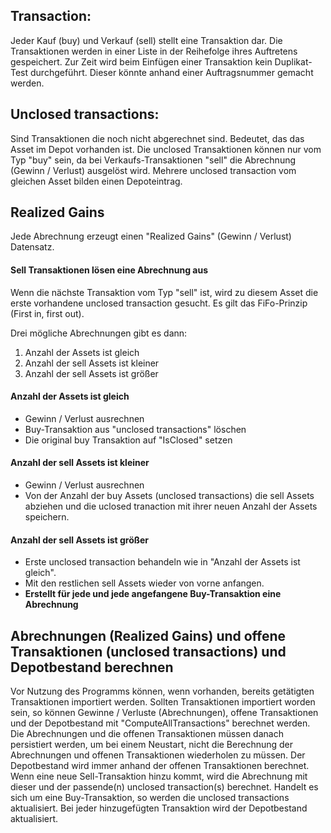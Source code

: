 ## Transaction:
Jeder Kauf (buy) und Verkauf (sell) stellt eine Transaktion dar. Die Transaktionen werden in einer Liste in der Reihefolge ihres Auftretens gespeichert. Zur Zeit wird beim Einfügen einer Transaktion kein Duplikat-Test durchgeführt. Dieser könnte anhand einer Auftragsnummer gemacht werden.

## Unclosed transactions:
Sind Transaktionen die noch nicht abgerechnet sind. Bedeutet, das das Asset im Depot vorhanden ist. Die unclosed Transaktionen können nur vom Typ "buy" sein, da bei Verkaufs-Transaktionen "sell" die Abrechnung (Gewinn / Verlust) ausgelöst wird. Mehrere unclosed transaction vom gleichen Asset bilden einen Depoteintrag.

## Realized Gains
Jede Abrechnung erzeugt einen "Realized Gains" (Gewinn / Verlust) Datensatz.

#### Sell Transaktionen lösen eine Abrechnung aus
Wenn die nächste Transaktion vom Typ "sell" ist, wird zu diesem Asset die erste vorhandene unclosed transaction gesucht.
Es gilt das FiFo-Prinzip (First in, first out).

Drei mögliche Abrechnungen gibt es dann:
1. Anzahl der Assets ist gleich
2. Anzahl der sell Assets ist kleiner
3. Anzahl der sell Assets ist größer

#### Anzahl der Assets ist gleich
- Gewinn / Verlust ausrechnen
- Buy-Transaktion aus "unclosed transactions" löschen
- Die original buy Transaktion auf "IsClosed" setzen

#### Anzahl der sell Assets ist kleiner
- Gewinn / Verlust ausrechnen
- Von der Anzahl der buy Assets (unclosed transactions) die sell Assets abziehen und die uclosed tranaction mit ihrer neuen Anzahl der Assets speichern.

#### Anzahl der sell Assets ist größer
- Erste unclosed transaction behandeln wie in "Anzahl der Assets ist gleich".
- Mit den restlichen sell Assets wieder von vorne anfangen.
- **Erstellt für jede und jede angefangene Buy-Transaktion eine Abrechnung**

## Abrechnungen (Realized Gains) und offene Transaktionen (unclosed transactions) und Depotbestand berechnen
Vor Nutzung des Programms können, wenn vorhanden, bereits getätigten Transaktionen importiert werden. Sollten Transaktionen importiert worden sein, so können Gewinne / Verluste (Abrechnungen), offene Transaktionen und der Depotbestand mit "ComputeAllTransactions" berechnet werden. Die Abrechnungen und die offenen Transaktionen müssen danach persistiert werden, um bei einem Neustart, nicht die Berechnung der Abrechnungen und offenen Transaktionen wiederholen zu müssen. Der Depotbestand wird immer anhand der offenen Transaktionen berechnet. Wenn eine neue Sell-Transaktion hinzu kommt, wird die Abrechnung mit dieser und der passende(n) unclosed transaction(s) berechnet. Handelt es sich um eine Buy-Transaktion, so werden die unclosed transactions aktualisiert. Bei jeder hinzugefügten Transaktion wird der Depotbestand aktualisiert.
